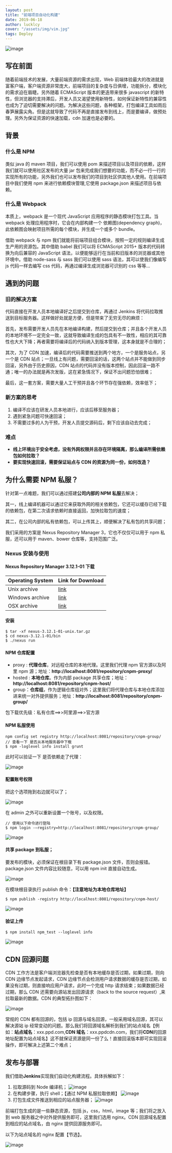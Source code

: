 ```yaml
---
layout: post
title: "前端项目自动化构建"
date: 2019-06-18
author: lucklcy
cover: "/assets/img/vim.jpg"
tags: Deploy
---
```


![image](/assets/img/deploy/001.png)

## 写在前面

随着前端技术的发展，大量前端资源的需求出现，Web 前端体验最大的改进就是富客户端，客户端资源非常庞大，前端项目的复杂度与日俱增，功能拆分，模块化的需求迫在眉睫。另外随着 ECMAScript 版本的更迭带来很多 javascript 的新特性，但浏览器的支持滞后，开发人员又渴望使用新特性，如何保证新特性的兼容性也成为了迫切需要解决的问题。为解决这些问题，各种框架，打包编译工具如雨后春笋展露尖角。但是这就导致了代码不再是直接发布到线上，而是要编译，做预处理。另外为保证资源的快速加载，cdn 加速也是必要的。

## 背景

### 什么是 NPM

类似 java 的 maven 项目，我们可以使用 pom 来描述项目以及项目的依赖，这样我们就可以使用社区发布的大量 jar 包来完成我们想要的功能，而不必一行一行的实现所有的功能，另外我们也可以发布我们的项目到社区供其他人使用。在前端项目中我们使用 npm 来进行依赖模块管理,它使用 package.json 来描述项目与依赖。

### 什么是 Webpack

本质上，webpack 是一个现代 JavaScript 应用程序的静态模块打包工具。当 webpack 处理应用程序时，它会在内部构建一个 依赖图(dependency graph)，此依赖图会映射项目所需的每个模块，并生成一个或多个 bundle。

借助 webpack 与 npm 我们就能将前端项目组合模块，按照一定的规则编译生成生产用的资源包。其中借助 babel 我们可以将 ECMAScript 2015+ 版本的代码转换为向后兼容的 JavaScript 语法，以便能够运行在当前和旧版本的浏览器或其他环境中。借助 node-sass 与 sass 我们可以使用 sass 语法，其可以使我们像编写 js 代码一样去编写 css 代码，再通过编译生成浏览器可识别的 css 等等...

## 遇到的问题

### **旧的解决方案**

代码直接在开发人员本地编译好之后提交到仓库，再通过 Jenkins 将代码拉取推送到目标服务器。这样做好处就是方便，但是带来了无穷无尽的麻烦：

首先，发布需要开发人员先在本地编译构建，然后提交到仓库；并且各个开发人员的本地环境不一定完全一致，这就导致编译生成的包具有不一致性，相应的其可靠性也大大下降；再者需要将编译后的代码纳入到版本管理，这本身就是不合理的；

其次，为了 CDN 加速，编译后的代码需要推送到两个地方，一个是服务站点，另一个是 CDN 站点；一旦线上有问题，需要回滚的话，这两个站点并不能做到同步回滚，另外由于历史原因，CDN 站点的代码并没有版本控制，因此回滚一路不通；唯一的办法就是再次发版，这在紧急情况下，保证不出问题恐怕很难；

最后，这一套方案，需要大量人工干预并且各个环节存在强依赖，效率低下；

### **新方案的思考**

1. 编译不应该在研发人员本地进行，应该后移至服务器；
2. 遇到紧急问题可快速回滚；
3. 不需要过多的人为干预，开发人员提交源码后，剩下应该自动去完成；

### 难点

- **线上环境出于安全考虑，没有外网权限并且存在环境隔离，那么编译所需依赖包如何拉取？**
- **要实现快速回滚，需要保证站点与 CDN 的资源为同一份，如何改造？**

## 为什么需要 NPM 私服？

针对第一点难题，我们可以通过搭建**公司内部的 NPM 私服**去解决；

其一，线上编译机器可以通过它来获取外网的相关依赖包，它还可以缓存已经下载的依赖包，在第二次请求依赖时直接返回，加快拉取包的速度；

其二，在公司内部的私有依赖包，可以上传其上，顺便解决了私有包的共享问题；

我们采用的方案是 Nexus Repository Manager 3，它也不仅仅可以用于 npm 私服，还可以用于 maven、bower 仓库等，支持范围广泛。

### Nexus 安装与使用

#### Nexus Repository Manager 3.12.1-01 下载

| Operating System | Link for Download                                                        |
| ---------------- | ------------------------------------------------------------------------ |
| Unix archive     | [link](http://download.sonatype.com/nexus/3/nexus-3.12.1-01-unix.tar.gz) |
| Windows archive  | [link](http://download.sonatype.com/nexus/3/nexus-3.12.1-01-win64.zip)   |
| OSX archive      | [link](http://download.sonatype.com/nexus/3/nexus-3.12.1-01-mac.tgz)     |

#### 安装

```
$ tar -xf nexus-3.12.1-01-unix.tar.gz
$ cd nexus-3.12.1-01/bin
$ ./nexus run
```

#### NPM 仓库配置

- proxy : **代理仓库**，对远程仓库的本地代理。这里我们代理 npm 官方源以及阿里 npm 源；地址：**http://localhost:8081/repository/cnpm-proxy/**
- hosted : **本地仓库**。作为内部 package 共享仓库；地址：**http://localhost:8081/repository/cnpm-host/**
- group：**仓库组**，作为逻辑仓库组对外；这里我们将代理仓库与本地仓库添加进来统一对外提供服务；地址：**http://localhost:8081/repository/cnpm-group/**

包下载优先级：私有仓库==>>阿里源==>>官方源

#### NPM 私服使用

```
npm config set registry http://localhost:8081/repository/cnpm-group/
// 查看一下 是否从本地服务器中下载
$ npm -loglevel info install grunt
```

此时可以验证一下 是否依赖走了代理：

![image](/assets/img/deploy/002.png)

#### 配置账号权限

把这个选项拖到右边就可以了；

![image](/assets/img/deploy/003.png)

在 admin 之外可以重新设置一个账号，以及权限。

```
// 使用以下命令进行登陆
$ npm login -–registry=http://localhost:8081/repository/cnpm-group/
```

![image](/assets/img/deploy/004.png)

#### 共享 package 到私服；

要发布的模块，必须保证在根目录下有 package.json 文件，否则会报错。package.json 文件内容比较随意，可以用 npm init 直接自动生成。

![image](/assets/img/deploy/005.png)

在模块根目录执行 publish 命令：**【注意地址为本地仓库地址】**

```
$ npm publish -registry http://localhost:8081/repository/cnpm-host/
```

![image](/assets/img/deploy/006.png)

#### 验证上传

```
$ npm install npm_test --loglevel info
```

![image](/assets/img/deploy/007.png)

## CDN 回源问题

CDN 工作方法是客户端浏览器先检查是否有本地缓存是否过期，如果过期，则向 CDN 边缘节点发起请求，CDN 边缘节点会检测用户请求数据的缓存是否过期，如果没有过期，则直接响应用户请求，此时一个完成 http 请求结束；如果数据已经过期，那么 CDN 还需要向源站发出回源请求（back to the source request）,来拉取最新的数据。CDN 的典型拓扑图如下：

![image](/assets/img/deploy/012.png)

常规的 CDN 都有回源的，包括 ip 回源与域名回源，一般采用域名回源，其可以解决源站 ip 经常变动的问题。那么我们将回源域名解析到我们的站点域名【例如：**站点域名**：xxx.ppd.com,**CDN 域名**：xxx.ppdcdn.com，我们将**CDN**的回源地址配置为站点域名】这不就保证资源是同一份了么！直接回滚版本即可实现回滚操作，即可解决上述第二个难点；

## 发布与部署

我们借助**Jenkins**实现我们自动化构建流程。具体拆解如下：

1. 拉取源码到 Node 编译机；
   ![image](/assets/img/deploy/009.png)
2. 在构建步骤，执行 shell；【通过 NPM 私服拉取依赖】
   ![image](/assets/img/deploy/010.png)
3. 打包生成文件推送到相应的站点服务器；
   ![image](/assets/img/deploy/011.png)

前端打包生成的是一些静态资源，包括 js，css，html，image 等；我们将之放入到 web 服务器之中对外提供服务即可，这里我们选用 nginx。CDN 回源域名配置到相应的站点域名，由 nginx 提供回源服务即可。

以下为站点域名的 nginx 配置【节选】。

![image](/assets/img/deploy/008.png)
